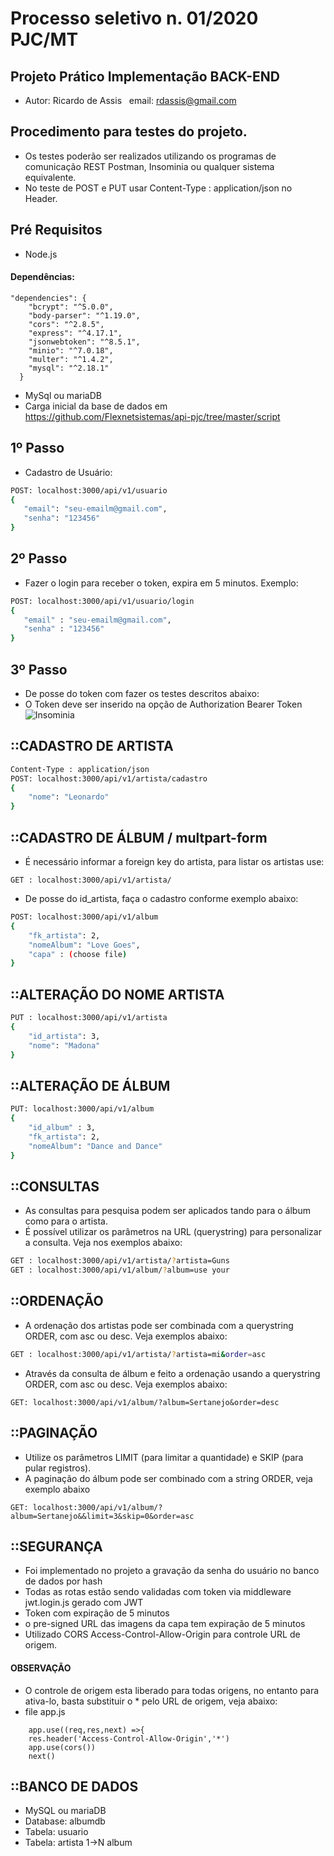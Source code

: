 # Processo seletivo n. 01/2020 PJC/MT
## Projeto Prático Implementação BACK-END

- Autor: Ricardo de Assis  &nbsp; email: rdassis@gmail.com

## Procedimento para testes do projeto.
- Os testes poderão ser realizados utilizando os programas de comunicação REST Postman, Insominia ou qualquer sistema equivalente.
- No teste de POST e PUT usar Content-Type : application/json no Header.

## Pré Requisitos
- Node.js
#### Dependências:
````
"dependencies": {
    "bcrypt": "^5.0.0",
    "body-parser": "^1.19.0",
    "cors": "^2.8.5",
    "express": "^4.17.1",
    "jsonwebtoken": "^8.5.1",
    "minio": "^7.0.18",
    "multer": "^1.4.2",
    "mysql": "^2.18.1"
  }
  ````
  - MySql ou mariaDB
  - Carga inicial da base de dados em https://github.com/Flexnetsistemas/api-pjc/tree/master/script

## 1º Passo
- Cadastro de Usuário:
```sh
POST: localhost:3000/api/v1/usuario
{
   "email": "seu-emailm@gmail.com",
   "senha": "123456"	
}
```
## 2º Passo
- Fazer o login para receber o token, expira em 5 minutos. 
Exemplo:
```sh
POST: localhost:3000/api/v1/usuario/login
{
   "email" : "seu-emailm@gmail.com",  
   "senha" : "123456"
}
````
## 3º Passo
- De posse do token com fazer os testes descritos abaixo:
- O Token deve ser inserido na opção de Authorization Bearer Token
![Insominia](token.png)

## ::CADASTRO DE ARTISTA
```sh
Content-Type : application/json
POST: localhost:3000/api/v1/artista/cadastro
{
    "nome": "Leonardo"
}
```
## ::CADASTRO DE ÁLBUM / multpart-form
- É necessário informar a foreign key do artista, para listar os artistas use:
````
GET : localhost:3000/api/v1/artista/
````
- De posse do id_artista, faça o cadastro conforme exemplo abaixo: 
```sh
POST: localhost:3000/api/v1/album
{
	"fk_artista": 2,
	"nomeAlbum": "Love Goes",
	"capa" : (choose file)
}
```
## ::ALTERAÇÃO DO NOME ARTISTA
```sh
PUT : localhost:3000/api/v1/artista
{
	"id_artista": 3,
	"nome": "Madona"
}
````
## ::ALTERAÇÃO DE ÁLBUM
```sh
PUT: localhost:3000/api/v1/album
{
    "id_album" : 3,  
    "fk_artista": 2,
    "nomeAlbum": "Dance and Dance"
}
````
## ::CONSULTAS
- As consultas para pesquisa podem ser aplicados tando para o álbum como para o artista.
- É possível utilizar os parâmetros na URL (querystring) para personalizar a consulta. Veja nos exemplos abaixo:
```sh
GET : localhost:3000/api/v1/artista/?artista=Guns
GET : localhost:3000/api/v1/album/?album=use your
````
## ::ORDENAÇÃO
- A ordenação dos artistas pode ser combinada com a querystring ORDER, com asc ou desc. Veja exemplos abaixo:
```sh
GET : localhost:3000/api/v1/artista/?artista=mi&order=asc
````
- Através da consulta de álbum e feito a ordenação usando a querystring ORDER, com asc ou desc. Veja exemplos abaixo:
````
GET: localhost:3000/api/v1/album/?album=Sertanejo&order=desc
````
## ::PAGINAÇÃO
- Utilize os parâmetros LIMIT (para limitar a quantidade) e SKIP (para pular registros).
- A paginação do álbum pode ser combinado com a string ORDER, veja exemplo abaixo
````
GET: localhost:3000/api/v1/album/?album=Sertanejo&&limit=3&skip=0&order=asc
````

## ::SEGURANÇA
- Foi implementado no projeto a gravação da senha do usuário no banco de dados por hash
- Todas as rotas estão sendo validadas com token via middleware jwt.login.js gerado com JWT
- Token com expiração de 5 minutos
- o pre-signed URL das imagens da capa tem expiração de 5 minutos
- Utilizado CORS Access-Control-Allow-Origin para controle URL de origem.
#### OBSERVAÇÃO
- O controle de origem esta liberado para todas origens, no entanto para ativa-lo, basta substituir o * pelo URL de origem, veja abaixo:
- file app.js
````
    app.use((req,res,next) =>{
    res.header('Access-Control-Allow-Origin','*')
    app.use(cors())
    next()
````

## ::BANCO DE DADOS
- MySQL ou mariaDB
- Database: albumdb
- Tabela: usuario
- Tabela: artista 1->N album


